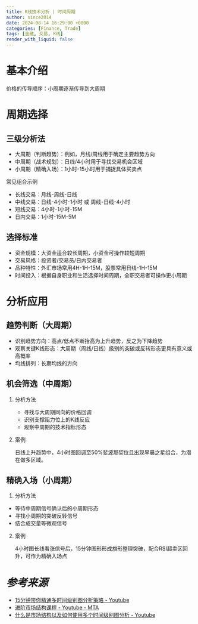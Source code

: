 ```yaml
---
title: K线技术分析 | 时间周期
author: since2014
date: 2024-08-14 16:29:00 +0800
categories: [Finance, Trade]
tags: [金融, 交易, K线]
render_with_liquid: false
---
```


# 基本介绍

价格的传导顺序：小周期逐渐传导到大周期


# 周期选择

## 三级分析法

+ 大周期（判断趋势）：例如，月线/周线用于确定主要趋势方向
+ 中周期（战术规划）：日线/4小时用于寻找交易机会区域
+ 小周期（精确入场）：1小时-15小时用于捕捉具体买卖点

常见组合示例

+ 长线交易：月线-周线-日线
+ 中线交易：日线-4小时-1小时 或 周线-日线-4小时
+ 短线交易：4小时-1小时-15M 
+ 日内交易：1小时-15M-5M

## 选择标准

+ 资金规模：大资金适合较长周期，小资金可操作较短周期
+ 交易风格：投资者/交易员/日内交易者
+ 品种特性：外汇市场常用4H-1H-15M，股票常用日线-1H-15M
+ 时间投入：根据自身职业和生活选择时间周期，全职交易者可操作更小周期

# 分析应用

## 趋势判断（大周期）

+ 识别趋势方向：高点/低点不断抬高为上升趋势，反之为下降趋势
+ 观察关键K线形态：大周期（周线/日线）级别的突破或反转形态更具有意义或高概率
+ 均线排列：长期均线的方向

## 机会筛选（中周期）

1. 分析方法
 
   + 寻找与大周期同向的价格回调
   + 识别支撑阻力位上的K线反应
   + 观察中周期的技术指标形态

2. 案例
   
   日线上升趋势中，4小时图回调至50%斐波那契位且出现早晨之星组合，为潜在做多区域。

## 精确入场（小周期）

1. 分析方法

+ 等待中周期信号确认后的小周期形态
+ 寻找小周期的突破反转信号
+ 结合成交量等微观信号

2. 案例
   
   4小时图长线看涨信号后，15分钟图形形成旗形整理突破，配合RSI超卖区回升，可作为精确入场点

# *参考来源*

+ [15分钟带你精通多时间级别图分析策略 - Youtube](https://youtu.be/4uco1WE5pl4?si=V-Ni4UtlGbvDKKWy)
+ [进阶市场结构课程 - Youtube - MTA](https://youtu.be/k6vrQmgZXz4?si=ninetUbZ0DDY15la)
+ [什么是市场结构以及如何使用多个时间级别图分析 - Youtube](https://youtu.be/Zl8FoVWzIdk?si=tpEsR88aPVZpxxig)

